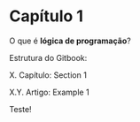 # Capítulo 1

O que é **lógica de programação**?

Estrutura do Gitbook:

X. Capítulo: Section 1

X.Y. Artigo: Example 1

Teste!
